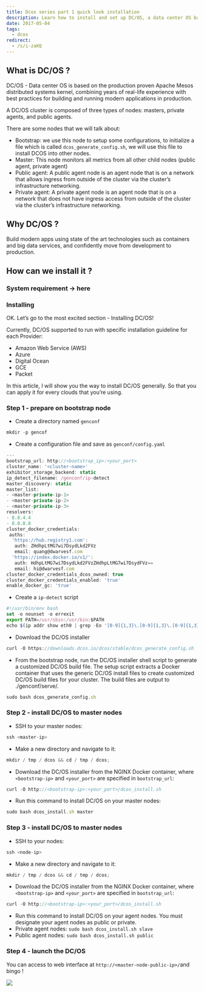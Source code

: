 ```yaml
---
title: Dcos series part 1 quick look installation
description: Learn how to install and set up DC/OS, a data center OS based on Apache Mesos, for managing modern containerized applications across master, public, and private agent nodes.
date: 2017-05-04
tags:
  - dcos
redirect:
  - /s/i-zaKQ
---
```


## What is DC/OS ?

DC/OS - Data center OS is based on the production proven Apache Mesos distributed systems kernel, combining years of real-life experience with best practices for building and running modern applications in production.

A DC/OS cluster is composed of three types of nodes: masters, private agents, and public agents.

There are some nodes that we will talk about:

- Bootstrap: we use this node to setup some configurations, to initialize a file which is called `dcos_generate_config.sh`, we will use this file to install DCOS into other nodes.
- Master: This node monitors all metrics from all other child nodes (public agent, private agent)
- Public agent: A public agent node is an agent node that is on a network that allows ingress from outside of the cluster via the cluster’s infrastructure networking.
- Private agent: A private agent node is an agent node that is on a network that does not have ingress access from outside of the cluster via the cluster’s infrastructure networking.

## Why DC/OS ?

Build modern apps using state of the art technologies such as containers and big data services, and confidently move from development to production.

## How can we install it ?

### System requirement -> here

### Installing

OK. Let’s go to the most excited section - Installing DC/OS!

Currently, DC/OS supported to run with specific installation guideline for each Provider:

- Amazon Web Service (AWS)
- Azure
- Digital Ocean
- GCE
- Packet

In this article, I will show you the way to install DC/OS generally. So that you can apply it for every clouds that you’re using.

### Step 1 - prepare on bootstrap node

- Create a directory named `genconf`

```javascript
mkdir -p gencof
```

- Create a configuration file and save as `genconf/config.yaml`

```javascript
---
bootstrap_url: http://<bootstrap_ip>:<your_port>
cluster_name: '<cluster-name>'
exhibitor_storage_backend: static
ip_detect_filename: /genconf/ip-detect
master_discovery: static
master_list:
- <master-private-ip-1>
- <master-private-ip-2>
- <master-private-ip-3>
resolvers:
- 8.8.4.4
- 8.8.8.8
cluster_docker_credentials:
 auths:
  'https://hub.registry1.com':
   auth: ZHdhpLtMG7wi7DsydLkd2FVz
   email: quang@dwarvesf.com
  'https://index.docker.io/v1/':
   auth: HdhpLtMG7wi7DsydLkd2FVzZHdhpLtMG7wi7DsydFVz==
   email: hi@dwarvesf.com
cluster_docker_credentials_dcos_owned: true
cluster_docker_credentials_enabled: 'true'
enable_docker_gc: 'true'
```

- Create a `ip-detect` script

```javascript
#!/usr/bin/env bash
set -o nounset -o errexit
export PATH=/usr/sbin:/usr/bin:$PATH
echo $(ip addr show eth0 | grep -Eo '[0-9]{1,3}\.[0-9]{1,3}\.[0-9]{1,3}\.[0-9]{1,3}' | head -1)
```

- Download the DC/OS installer

```javascript
curl -O https://downloads.dcos.io/dcos/stable/dcos_generate_config.sh
```

- From the bootstrap node, run the DC/OS installer shell script to generate a customized DC/OS build file. The setup script extracts a Docker container that uses the generic DC/OS install files to create customized DC/OS build files for your cluster. The build files are output to ./genconf/serve/.

```javascript
sudo bash dcos_generate_config.sh
```

### Step 2 - install DC/OS to master nodes

- SSH to your master nodes:

```javascript
ssh <master-ip>
```

- Make a new directory and navigate to it:

```javascript
mkdir / tmp / dcos && cd / tmp / dcos;
```

- Download the DC/OS installer from the NGINX Docker container, where `<bootstrap-ip>` and `<your_port>` are specified in `bootstrap_url`:

```javascript
curl -O http://<bootstrap-ip>:<your_port>/dcos_install.sh
```

- Run this command to install DC/OS on your master nodes:

```javascript
sudo bash dcos_install.sh master
```

### Step 3 - install DC/OS to master nodes

- SSH to your nodes:

```javascript
ssh <node-ip>
```

- Make a new directory and navigate to it:

```javascript
mkdir / tmp / dcos && cd / tmp / dcos;
```

- Download the DC/OS installer from the NGINX Docker container, where `<bootstrap-ip>` and `<your_port>` are specified in `bootstrap_url`:

```javascript
curl -O http://<bootstrap-ip>:<your_port>/dcos_install.sh
```

- Run this command to install DC/OS on your agent nodes. You must designate your agent nodes as public or private.
- Private agent nodes: `sudo bash dcos_install.sh slave`
- Public agent nodes: `sudo bash dcos_install.sh public`

### Step 4 - launch the DC/OS

You can access to web interface at `http://<master-node-public-ip>/`and bingo !

![](assets/dcos-series-part-1---quick-look-installation_7e7988a963f67f1005ed0e19e2b93e01_md5.webp)
